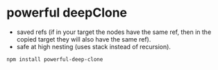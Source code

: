 # powerful deepClone

- saved refs (if in your target the nodes have the same ref, then in the copied target they will also have the same ref).
- safe at high nesting (uses stack instead of recursion).

```shell
npm install powerful-deep-clone
```
